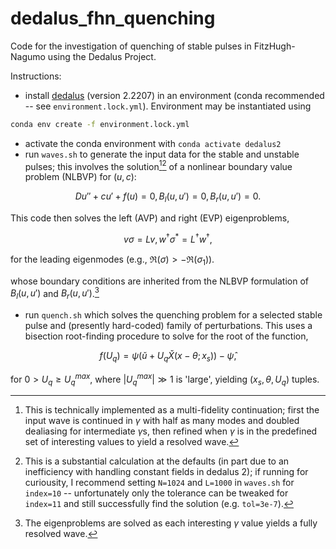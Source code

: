 # dedalus_fhn_quenching
Code for the investigation of quenching of stable pulses in FitzHugh-Nagumo using the Dedalus Project.

Instructions:
- install [dedalus](https://github.com/DedalusProject/dedalus)  (version 2.2207) in an environment (conda recommended -- see `environment.lock.yml`). Environment may be instantiated using 
```sh
conda env create -f environment.lock.yml
```
- activate the conda environment with `conda activate dedalus2`
- run `waves.sh` to generate the input data for the stable and unstable pulses; this involves the solution[^1][^2] of a nonlinear boundary value problem (NLBVP) for $(u,c)$:

$$
	D u'' + c u' + f(u) = 0, B_l(u, u') = 0, B_r(u, u') = 0.
$$

This code then solves the left (AVP) and right (EVP) eigenproblems,

$$ 
	v \sigma = L v, w^\dagger \sigma^* = L^\dagger w^\dagger,
$$

for the leading eigenmodes (e.g., $\Re(\sigma) > -\Re(\sigma_1)$).

whose boundary conditions are inherited from the NLBVP formulation of $B_l(u,u')$ and $B_r(u,u')$.[^3]
- run `quench.sh` which solves the quenching problem for a selected stable pulse and (presently hard-coded) family of perturbations. This uses a bisection root-finding procedure to solve for the root of the function,

$$
	f(U_q) = \psi(\check{u} + U_q \check{X}(x-\theta; x_s)) - \hat{\psi},
$$

for $0 > U_q \geq U_q^{max}$, where $|U_q^{max}| \gg 1$ is 'large', yielding $(x_s, \theta, U_q)$ tuples.

[^1]: This is technically implemented as a multi-fidelity continuation; first the input wave is continued in $\gamma$ with half as many modes and doubled dealiasing for intermediate $\gamma$s, then refined when $\gamma$ is in the predefined set of interesting values to yield a resolved wave. 
[^2]: This is a substantial calculation at the defaults (in part due to an inefficiency with handling constant fields in dedalus 2); if running for curiousity, I recommend setting `N=1024` and `L=1000` in `waves.sh` for `index=10` -- unfortunately only the tolerance can be tweaked for `index=11` and still successfully find the solution (e.g. `tol=3e-7`).
[^3]: The eigenproblems are solved as each interesting $\gamma$ value yields a fully resolved wave.
